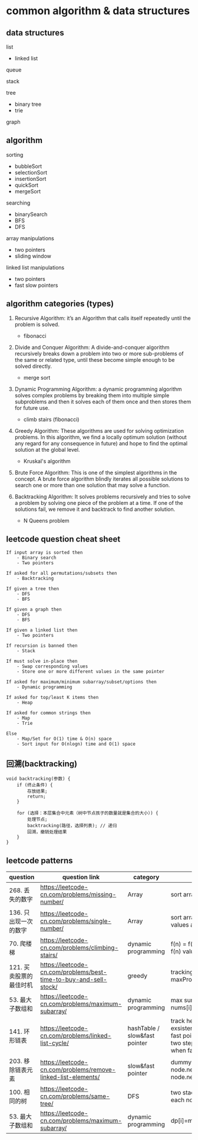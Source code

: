 # common algorithm & data structures

## data structures

list
- linked list

queue

stack

tree
- binary tree
- trie

graph



## algorithm

sorting
- bubbleSort
- selectionSort
- insertionSort
- quickSort
- mergeSort

searching
- binarySearch
- BFS
- DFS

array manipulations
- two pointers
- sliding window

linked list manipulations
- two pointers
- fast slow pointers



## algorithm categories (types)

1. Recursive Algorithm: it’s an Algorithm that calls itself repeatedly until the problem is solved.
    - fibonacci

2. Divide and Conquer Algorithm: A divide-and-conquer algorithm recursively breaks down a problem into two or more sub-problems of the same or related type, until these become simple enough to be solved directly. 
    - merge sort

3. Dynamic Programming Algorithm: a dynamic programming algorithm solves complex problems by breaking them into multiple simple subproblems and then it solves each of them once and then stores them for future use.
    - climb stairs (fibonacci)

4. Greedy Algorithm: These algorithms are used for solving optimization problems. In this algorithm, we find a locally optimum solution (without any regard for any consequence in future) and hope to find the optimal solution at the global level.
    - Kruskal's algorithm
5. Brute Force Algorithm: This is one of the simplest algorithms in the concept. A brute force algorithm blindly iterates all possible solutions to search one or more than one solution that may solve a function.

6. Backtracking Algorithm: It solves problems recursively and tries to solve a problem by solving one piece of the problem at a time. If one of the solutions fail, we remove it and backtrack to find another solution.
    - N Queens problem



## leetcode question cheat sheet

```
If input array is sorted then
    - Binary search
    - Two pointers

If asked for all permutations/subsets then
    - Backtracking

If given a tree then
    - DFS
    - BFS

If given a graph then
    - DFS
    - BFS

If given a linked list then
    - Two pointers

If recursion is banned then
    - Stack

If must solve in-place then
    - Swap corresponding values
    - Store one or more different values in the same pointer

If asked for maximum/minimum subarray/subset/options then
    - Dynamic programming

If asked for top/least K items then
    - Heap

If asked for common strings then
    - Map
    - Trie

Else
    - Map/Set for O(1) time & O(n) space
    - Sort input for O(nlogn) time and O(1) space
```

## 回溯(backtracking)

```
void backtracking(参数) {
    if (终止条件) {
        存放结果;
        return;
    }

    for (选择：本层集合中元素（树中节点孩子的数量就是集合的大小）) {
        处理节点;
        backtracking(路径，选择列表); // 递归
        回溯，撤销处理结果
    }
}
```

## leetcode patterns


| question | question link | category | description |
| --- | --- | --- | --- |
| 268. 丢失的数字 | https://leetcode-cn.com/problems/missing-number/ | Array | sort array, if(nums[i]!==i) return i |
|136. 只出现一次的数字|https://leetcode-cn.com/problems/single-number/|Array| sort array, step in 2, if adjacent values are in pair |
|70. 爬楼梯|https://leetcode-cn.com/problems/climbing-stairs/| dynamic programming| f(n) = f(n-1) + f(n-2), memo store f(n) value
|121. 买卖股票的最佳时机|https://leetcode-cn.com/problems/best-time-to-buy-and-sell-stock/| greedy | tracking and compare minPrice and maxProfit in one iteration|
|53. 最大子数组和|https://leetcode-cn.com/problems/maximum-subarray/|dynamic programming| max sum of subArray end with nums[i], clear sum when sum < 0
|141. 环形链表|https://leetcode-cn.com/problems/linked-list-cycle/| hashTable / slow&fast pointer | track head and comparing of exsistence / slow pointer will meet fast pointer if there is a loop (fast two steps, slow one step, break loop when fast || fast.next == null)
|203. 移除链表元素|https://leetcode-cn.com/problems/remove-linked-list-elements/| slow&fast pointer| dummy.next = head, iterate if node.next.val = val -> node.next = node.next.next
|100. 相同的树|https://leetcode-cn.com/problems/same-tree/|DFS| two stack dfs two trees compare each node
|53. 最大子数组和|https://leetcode-cn.com/problems/maximum-subarray/|dynamic programming| dp[i]=max{nums[i],dp[i−1]+nums[i]}|
